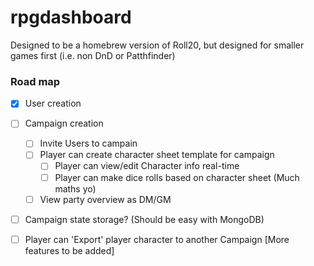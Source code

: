 # rpgdashboard

Designed to be a homebrew version of Roll20, but designed for smaller games first (i.e. non DnD or Patthfinder)

### Road map

- [x] User creation
- [ ] Campaign creation
  - [ ] Invite Users to campain
  - [ ] Player can create character sheet template for campaign
    - [ ] Player can view/edit Character info real-time
    - [ ] Player can make dice rolls based on character sheet (Much maths yo)
  - [ ] View party overview as DM/GM
- [ ] Campaign state storage? (Should be easy with MongoDB)
- [ ] Player can 'Export' player character to another Campaign
[More features to be added]
  
